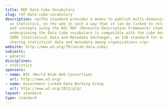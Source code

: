 ```yaml
---
title: RDF Data Cube Vocabulary
slug: rdf-data-cube-vocabulary
description: <p>The standard provides a means to publish multi-dimensional data, such
  as statistics, on the web in such a way that it can be linked to related data sets
  and concepts using the W3C RDF (Resource Description Framework) standard. The model
  underpinning the Data Cube vocabulary is compatible with the cube model that underlies
  SDMX (Statistical Data and Metadata eXchange), an ISO standard for exchanging and
  sharing statistical data and metadata among organizations.</p>
website: http://www.w3.org/TR/vocab-data-cube/
subjects:
- general
disciplines:
- statistics
sponsors:
- name: W3C (World Wide Web Consortium)
  url: http://www.w3.org/
- name: Government Linked Data Working Group
  url: http://www.w3.org/2011/gld/
layout: standard
type: standard
---
```


